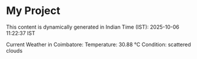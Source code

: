 # My Project

This content is dynamically generated in Indian Time (IST): 2025-10-06 11:22:37 IST


Current Weather in Coimbatore:
Temperature: 30.88 °C
Condition: scattered clouds

